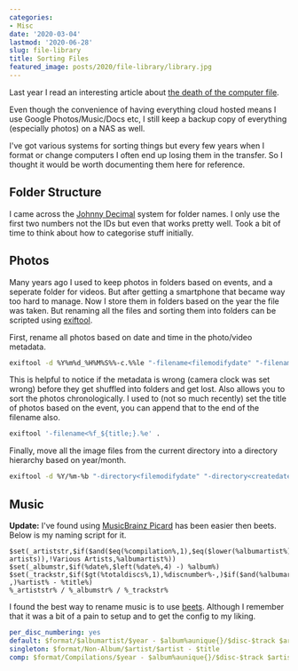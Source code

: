 ```yaml
---
categories:
- Misc
date: '2020-03-04'
lastmod: '2020-06-28'
slug: file-library
title: Sorting Files
featured_image: posts/2020/file-library/library.jpg
---
```


Last year I read an interesting article about [the death of the computer file](https://onezero.medium.com/the-death-of-the-computer-file-doc-43cb028c0506).

Even though the convenience of having everything cloud hosted means I use Google Photos/Music/Docs etc, I still keep a backup copy of everything (especially photos) on a NAS as well.

I've got various systems for sorting things but every few years when I format or change computers I often end up losing them in the transfer.
So I thought it would be worth documenting them here for reference.

## Folder Structure

I came across the [Johnny Decimal](https://johnnydecimal.com) system for folder names. I only use the first two numbers not the IDs but even that works pretty well. Took a bit of time to think about how to categorise stuff initially.

## Photos

Many years ago I used to keep photos in folders based on events, and a seperate folder for videos.
But after getting a smartphone that became way too hard to manage.
Now I store them in folders based on the year the file was taken.
But renaming all the files and sorting them into folders can be scripted using [exiftool](https://exiftool.org/filename.html#ex12).

First, rename all photos based on date and time in the photo/video metadata.

```sh
exiftool -d %Y%m%d_%H%M%S%%-c.%%le "-filename<filemodifydate" "-filename<createdate" "-filename<datetimeoriginal" .
```

This is helpful to notice if the metadata is wrong (camera clock was set wrong) before they get shuffled into folders and get lost.
Also allows you to sort the photos chronologically.
I used to (not so much recently) set the title of photos based on the event, you can append that to the end of the filename also.

```sh
exiftool '-filename<%f_${title;}.%e' .
```

Finally, move all the image files from the current directory into a directory hierarchy based on year/month.

```sh
exiftool -d %Y/%m-%b "-directory<filemodifydate" "-directory<createdate" "-directory<datetimeoriginal" .
```

## Music

**Update:** I've found using [MusicBrainz Picard](https://www.reddit.com/r/musichoarder/comments/b67fxa/psa_fast_tagging_using_musicbrainz_picard_a_primer) has been easier then beets. Below is my naming script for it.

```
$set(_artiststr,$if($and($eq(%compilation%,1),$eq($lower(%albumartist%),various
artists)),!Various Artists,%albumartist%))
$set(_albumstr,$if(%date%,$left(%date%,4) -) %album%)
$set(_trackstr,$if($gt(%totaldiscs%,1),%discnumber%-,)$if($and(%albumartist%,%tracknumber%),$num(%tracknumber%,2) ,)%artist% - %title%)
%_artiststr% / %_albumstr% / %_trackstr%
```

I found the best way to rename music is to use [beets](http://beets.io).
Although I remember that it was a bit of a pain to setup and to get the config to my liking.

```yaml
per_disc_numbering: yes
default: $format/$albumartist/$year - $album%aunique{}/$disc-$track $artist - $title
singleton: $format/Non-Album/$artist/$artist - $title
comp: $format/Compilations/$year - $album%aunique{}/$disc-$track $artist - $title
```


